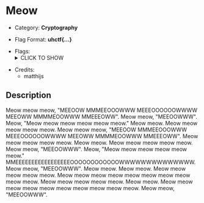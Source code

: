 # Meow

<!-- crypto, forensics, osint, reversing, stegano, websec, misc -->
* Category: **Cryptography**

<!-- * "uhctf{...}": must match regex "uhctf{([a-z0-9]+-)*[0-9a-f]{6}}" -->
<!-- * "free-form": anything goes, mention in description what to look for -->
* Flag Format: **uhctf{...}**

<!-- {{FLAG_TYPE}} can be "static" or "regex" -->
* Flags: <details><summary>CLICK TO SHOW</summary><ul><ul>
<li>static: <code>uhctf{m3oW_m4Ke_TH4t_th3_Me0w_c4T_W153_m30w}</code></li>
</ul></ul></details>

<!-- Only enter people's first name in lowercase, it will be changed later -->
* Credits:
    * matthijs

## Description
<!-- HTML can be used here if needed -->
Meow meow meow, "MEEOOW MMMEEOOOWWW MEEEOOOOOOWWWW MEEOWW MMMMEOOWWW MMEEEOWW". Meow meow, "MEEOOWWW". Meow, "Meow meow meow meow meow meow." Meow meow. Meow meow meow meow meow. Meow meow meow, "MEEOOW MMMEEOOOWWW MEEEOOOOOOWWWW MEEOWW MMMMEOOWWW MMEEEOWW". Meow meow meow meow meow. Meow meow. Meow meow meow meow meow. Meow meow, "MEEOOWWW". Meow, "Meow meow meow meow meow meow." MMEEEEEEEEEEEEEEEEEOOOOOOOOOOOOWWWWWWWWWWWWWW. Meow meow, "MEEOOWWW". Meow meow. Meow meow. Meow meow meow meow meow. Meow meow meow meow meow meow meow meow meow meow. Meow meow meow meow meow. Meow meow. Meow meow meow meow meow meow meow meow meow meow. Meow meow, "MEEOOWWW".
